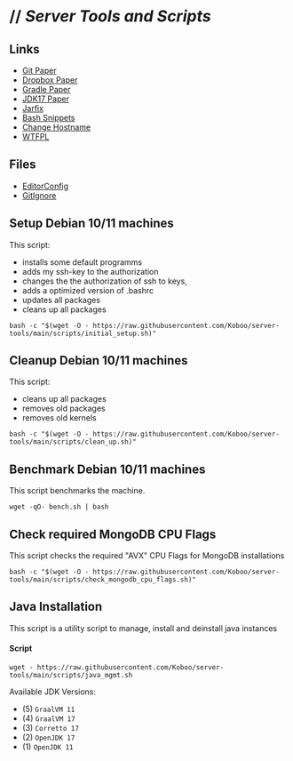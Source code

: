 # // _Server Tools and Scripts_

## Links
- [Git Paper](docu/USEFUL_FOR_GIT.md)
- [Dropbox Paper](docu/INSTALL_DROPBOX.md)
- [Gradle Paper](docu/GRADLE.md)
- [JDK17 Paper](docu/JDK17.md)
- [Jarfix](docu/JAR_FIX.md)
- [Bash Snippets](https://github.com/alexanderepstein/Bash-Snippets)
- [Change Hostname](docu/CHANGE_HOSTNAME.md)
- [WTFPL](http://www.wtfpl.net/about/)

## Files
- [EditorConfig](.editorconfig)
- [GitIgnore](.gitignore)

## Setup Debian 10/11 machines

This script:
- installs some default programms
- adds my ssh-key to the authorization
- changes the the authorization of ssh to keys, 
- adds a optimized version of .bashrc
- updates all packages
- cleans up all packages

`bash -c "$(wget -O - https://raw.githubusercontent.com/Koboo/server-tools/main/scripts/initial_setup.sh)"`

## Cleanup Debian 10/11 machines

This script:
- cleans up all packages
- removes old packages
- removes old kernels

`bash -c "$(wget -O - https://raw.githubusercontent.com/Koboo/server-tools/main/scripts/clean_up.sh)"`

## Benchmark Debian 10/11 machines

This script benchmarks the machine.

`wget -qO- bench.sh | bash`

## Check required MongoDB CPU Flags

This script checks the required "AVX" CPU Flags for MongoDB installations

`bash -c "$(wget -O - https://raw.githubusercontent.com/Koboo/server-tools/main/scripts/check_mongodb_cpu_flags.sh)"`

## Java Installation

This script is a utility script to manage, install and deinstall java instances

#### Script

`wget - https://raw.githubusercontent.com/Koboo/server-tools/main/scripts/java_mgmt.sh`

Available JDK Versions:

* (5) ``GraalVM 11``
* (4) ``GraalVM 17``
* (3) ``Corretto 17``
* (2) ``OpenJDK 17``
* (1) ``OpenJDK 11``
